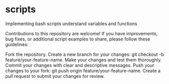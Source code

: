 # scripts
Implementing bash scripts understand variables and functions 

Contributions to this repository are welcome! If you have improvements, bug fixes, or additional script examples to share, please follow these guidelines:

Fork the repository.
Create a new branch for your changes: git checkout -b feature/your-feature-name.
Make your changes and test them thoroughly.
Commit your changes with clear and descriptive messages.
Push your changes to your fork: git push origin feature/your-feature-name.
Create a pull request to submit your changes for review.
